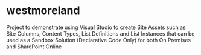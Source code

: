 # westmoreland
Project to demonstrate using Visual Studio to create Site Assets such as Site Columns, Content Types, List Definitions and List Instances that can be used as a Sandbox Solution (Declarative Code Only) for both On Premises and SharePoint Online
